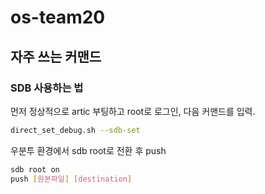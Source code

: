 # os-team20

## 자주 쓰는 커맨드

### SDB 사용하는 법
먼저 정상적으로 artic 부팅하고 root로 로그인, 다음 커맨드를 입력.
```sh
direct_set_debug.sh --sdb-set
```

우분투 환경에서 sdb root로 전환 후 push
```sh
sdb root on
push [원본파일] [destination]
```
